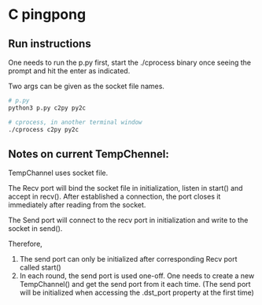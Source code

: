# C pingpong

## Run instructions
One needs to run the p.py first, start the ./cprocess binary once seeing the prompt and hit the enter as indicated.

Two args can be given as the socket file names.

```bash
# p.py
python3 p.py c2py py2c

# cprocess, in another terminal window
./cprocess c2py py2c
```

## Notes on current TempChennel:
TempChannel uses socket file.

The Recv port will bind the socket file in initialization, listen in start() and accept in recv(). After established a connection, the port closes it immediately after reading from the socket.

The Send port will connect to the recv port in initialization and write to the socket in send().

Therefore,
1. The send port can only be initialized after corresponding Recv port called start()
2. In each round, the send port is used one-off. One needs to create a new TempChannel() and get the send port from it each time. (The send port will be initialized when accessing the .dst_port property at the first time)